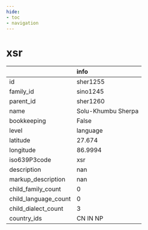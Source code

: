 ```yaml
---
hide:
- toc
- navigation
---
```

# xsr
|                      | info               |
|:---------------------|:-------------------|
| id                   | sher1255           |
| family_id            | sino1245           |
| parent_id            | sher1260           |
| name                 | Solu-Khumbu Sherpa |
| bookkeeping          | False              |
| level                | language           |
| latitude             | 27.674             |
| longitude            | 86.9994            |
| iso639P3code         | xsr                |
| description          | nan                |
| markup_description   | nan                |
| child_family_count   | 0                  |
| child_language_count | 0                  |
| child_dialect_count  | 3                  |
| country_ids          | CN IN NP           |